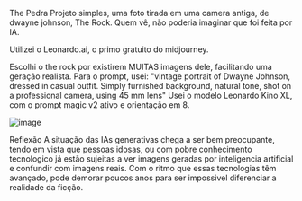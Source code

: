 The Pedra
Projeto simples, uma foto tirada em uma camera antiga, de dwayne johnson, The Rock. Quem vê, não poderia imaginar que foi feita por IA.

Utilizei o Leonardo.ai, o primo gratuito do midjourney.

Escolhi o the rock por existirem MUITAS imagens dele, facilitando uma geração realista. Para o prompt, usei: 
"vintage portrait of Dwayne Johnson, dressed in casual outfit. Simply furnished background, natural tone, shot on a professional camera, using 45 mm lens"
Usei o modelo Leonardo Kino XL, com o prompt magic v2 ativo e orientação em 8.

![image](https://github.com/PedroRebello1/lab-natty-or-not/assets/166177261/ada77c43-a9fa-4d90-93d4-2b6a6a963cf5)

Reflexão
A situação das IAs generativas chega a ser bem preocupante, tendo em vista que pessoas idosas, ou com pobre conhecimento tecnologico já estão sujeitas a ver imagens geradas por inteligencia artificial e confundir com imagens reais. Com o ritmo que essas tecnologias têm avançado, pode demorar poucos anos para ser impossivel diferenciar a realidade da ficção. 
